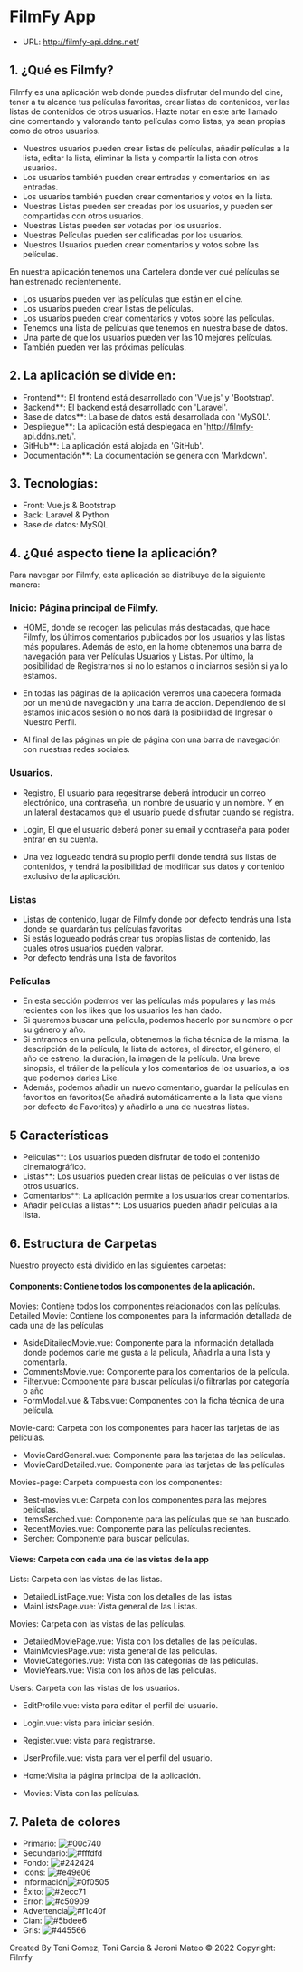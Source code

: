  # FilmFy App

- URL: http://filmfy-api.ddns.net/

## 1. ¿Qué es Filmfy?

Filmfy es una aplicación web donde puedes disfrutar del mundo del cine, tener a tu alcance tus películas favoritas, crear listas de contenidos, ver las listas de contenidos de otros usuarios. Hazte notar en este arte llamado cine comentando y valorando tanto películas como listas; ya sean propias como de otros usuarios.

- Nuestros usuarios pueden crear listas de películas, añadir películas a la lista, editar la lista, eliminar la lista y compartir la lista con otros usuarios.
- Los usuarios también pueden crear entradas y comentarios en las entradas.
- Los usuarios también pueden crear comentarios y votos en la lista.
- Nuestras Listas pueden ser creadas por los usuarios, y pueden ser compartidas con otros usuarios.
- Nuestras Listas pueden ser votadas por los usuarios.
- Nuestras Películas pueden ser calificadas por los usuarios.
- Nuestros Usuarios pueden crear comentarios y votos sobre las películas.

En nuestra aplicación tenemos una Cartelera donde ver qué películas se han estrenado recientemente.
- Los usuarios pueden ver las películas que están en el cine.
- Los usuarios pueden crear listas de películas.
- Los usuarios pueden crear comentarios y votos sobre las películas.
- Tenemos una lista de películas que tenemos en nuestra base de datos.
- Una parte de que los usuarios pueden ver las 10 mejores películas.
- También pueden ver las próximas películas.

## 2. La aplicación se divide en:

- Frontend**: El frontend está desarrollado con 'Vue.js' y 'Bootstrap'.
- Backend**: El backend está desarrollado con 'Laravel'.
- Base de datos**: La base de datos está desarrollada con 'MySQL'.
- Despliegue**: La aplicación está desplegada en 'http://filmfy-api.ddns.net/'.
- GitHub**: La aplicación está alojada en 'GitHub'.
- Documentación**: La documentación se genera con 'Markdown'.

## 3. Tecnologías:

- Front: Vue.js & Bootstrap
- Back: Laravel & Python
- Base de datos: MySQL

## 4. ¿Qué aspecto tiene la aplicación?

Para navegar por Filmfy, esta aplicación se distribuye de la siguiente manera:

### Inicio: Página principal de Filmfy.

- HOME, donde se recogen las películas más destacadas, que hace Filmfy, los últimos comentarios publicados por los usuarios y las listas más populares. Además de esto, en la home obtenemos una barra de navegación para ver Películas Usuarios y Listas. Por último, la posibilidad de Registrarnos si no lo estamos o iniciarnos sesión si ya lo estamos.

- En todas las páginas de la aplicación veremos una cabecera formada por un menú de navegación y una barra de acción. Dependiendo de si estamos iniciados sesión o no nos dará la posibilidad de Ingresar o Nuestro Perfil.

- Al final de las páginas un pie de página con una barra de navegación con nuestras redes sociales.

### Usuarios.

- Registro, El usuario para regesitrarse deberá introducir un correo electrónico, una contraseña, un nombre de usuario y un nombre. Y en un lateral destacamos que el usuario puede disfrutar cuando se registra.

- Login, El que el usuario deberá poner su email y contraseña para poder entrar en su cuenta.
- Una vez logueado tendrá su propio perfil donde tendrá sus listas de contenidos, y tendrá la posibilidad de modificar sus datos y contenido exclusivo de la aplicación.

### Listas

- Listas de contenido, lugar de Filmfy donde por defecto tendrás una lista donde se guardarán tus películas favoritas
- Si estás logueado podrás crear tus propias listas de contenido, las cuales otros usuarios pueden valorar.
- Por defecto tendrás una lista de favoritos

### Películas

- En esta sección podemos ver las películas más populares y las más recientes con los likes que los usuarios les han dado.
- Si queremos buscar una película, podemos hacerlo por su nombre o por su género y año.
- Si entramos en una película, obtenemos la ficha técnica de la misma, la descripción de la película, la lista de actores, el director, el género, el año de estreno,   la duración, la imagen de la película. Una breve sinopsis, el tráiler de la película y los comentarios de los usuarios, a los que podemos darles Like.
- Además, podemos añadir un nuevo comentario, guardar la películas en favoritos en favoritos(Se añadirá automáticamente a la lista que viene por defecto de Favoritos) y añadirlo a una de nuestras listas.

## 5 Características

- Peliculas**: Los usuarios pueden disfrutar de todo el contenido cinematográfico.
- Listas**: Los usuarios pueden crear listas de películas o ver listas de otros usuarios.
- Comentarios**: La aplicación permite a los usuarios crear comentarios.
- Añadir películas a listas**: Los usuarios pueden añadir películas a la lista.

## 6. Estructura de Carpetas

Nuestro proyecto está dividido en las siguientes carpetas:

#### Components: Contiene todos los componentes de la aplicación.

Movies: Contiene todos los componentes relacionados con las películas.
  Detailed Movie: Contiene los componentes para la información detallada de cada una de las películas
  - AsideDitailedMovie.vue: Componente para la información detallada donde podemos darle me gusta a la pelicula, Añadirla a una lista y comentarla.
  - CommentsMovie.vue: Componente para los comentarios de la película.
  - Filter.vue: Componente para buscar películas i/o filtrarlas por categoría o año
  - FormModal.vue & Tabs.vue: Componentes con la ficha técnica de una película.

Movie-card: Carpeta con los componentes para hacer las tarjetas de las películas.
  - MovieCardGeneral.vue: Componente para las tarjetas de las películas.
  - MovieCardDetailed.vue: Componente para las tarjetas de las películas

Movies-page: Carpeta compuesta con los componentes:
  - Best-movies.vue: Carpeta con los componentes para las mejores películas.
  - ItemsSerched.vue: Componente para las películas que se han buscado.
  - RecentMovies.vue: Componente para las películas recientes.
  - Sercher: Componente para buscar películas.

#### Views: Carpeta con cada una de las vistas de la app

 Lists: Carpeta con las vistas de las listas.
  - DetailedListPage.vue: Vista con los detalles de las listas
  - MainListsPage.vue: Vista general de las Listas.

  Movies: Carpeta con las vistas de las películas.
  - DetailedMoviePage.vue: Vista con los detalles de las películas.
  - MainMoviesPage.vue: vista general de las películas.
  - MovieCategories.vue: Vista con las categorías de las películas.
  - MovieYears.vue: Vista con los años de las películas.

 Users: Carpeta con las vistas de los usuarios.
  - EditProfile.vue: vista para editar el perfil del usuario.
  - Login.vue: vista para iniciar sesión.
  - Register.vue: vista para registrarse.
  - UserProfile.vue: vista para ver el perfil del usuario.

- Home:Visita la página principal de la aplicación.
- Movies: Vista con las películas.

## 7. Paleta de colores

- Primario: ![#00c740](https://via.placeholder.com/15/f03c15/000000?text=+)
- Secundario:![#fffdfd](https://via.placeholder.com/15/f03c15/000000?text=+)
- Fondo: ![#242424](https://via.placeholder.com/15/f03c15/000000?text=+)
- Icons: ![#e49e06](https://via.placeholder.com/15/f03c15/000000?text=+)
- Información![#0f0505](https://via.placeholder.com/15/f03c15/000000?text=+)
- Éxito: ![#2ecc71](https://via.placeholder.com/15/f03c15/000000?text=+)
- Error: ![#c50909](https://via.placeholder.com/15/f03c15/000000?text=+)
- Advertencia![#f1c40f](https://via.placeholder.com/15/f03c15/000000?text=+)
- Cian: ![#5bdee6](https://via.placeholder.com/15/f03c15/000000?text=+)
- Gris: ![#445566](https://via.placeholder.com/15/f03c15/000000?text=+)

Created By Toni Gómez, Toni Garcia & Jeroni Mateo
© 2022 Copyright: Filmfy

